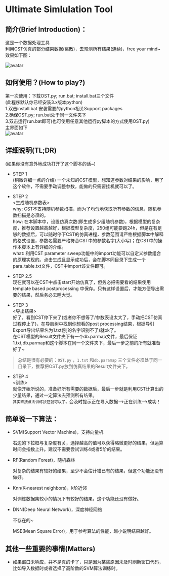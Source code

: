 
# Ultimate Simlulation Tool

## 简介(Brief Introduction)：

这是一个数据处理工具  
利用CST仿真的部分结果数据(离散)，去预测所有结果(连续)，free your mind~  
效果如下图：

![avatar](https://timgsa.baidu.com/timg?image&quality=80&size=b9999_10000&sec=1529500444&di=56373d9334a5b5c1ad1c3077daf3cb0d&imgtype=jpg&er=1&src=http%3A%2F%2Fimg.zcool.cn%2Fcommunity%2F012b275930ff3ba8012193a349e497.gif)

## 如何使用？(How to play?)

第一次使用：下载OST.py; run.bat; install.bat三个文件  
(此程序默认你已经安装3.x版本python)  
1.双击install.bat 安装需要的python相关Support packages  
2.确保OST.py; run.bat处于同一文件夹下  
3.双击运行run.bat即可(也可使用任意其他运行py脚本的方式使用OST.py)  
主界面如下  
![avatar](https://ss2.bdstatic.com/70cFvnSh_Q1YnxGkpoWK1HF6hhy/it/u=171210280,1980212386&fm=27&gp=0.jpg)

## 详细说明(TL;DR)

(如果你没有意外地成功打开了这个脚本的话~)

* STEP 1  
 (稍微详细一点的介绍) 一个未知的CST模型，想知道参数对结果的影响，用了这个软件，不需要手动调整参数，能做的只需要挂机就可以了。

* STEP 2  
 <生成随机参数表>  
 why: CST不支持随机参数扫描，而为了均匀地获取所有参数的信息，随机参数扫描是必须的。  
 how: 在本脚本中，设置仿真次数(即生成多少组随机参数)，根据模型的复杂度，推荐设置越高越好，根据模型复杂度，250组可能要跑24h，但是在有足够的数据后，可以随时停下CST的仿真进程，参数范围请严格根据脚本中解释的格式设置，参数名需要严格符合CST中的参数名字(大小写)；在CST中的操作本脚本上有详细的介绍。  
 what: 利用CST parameter sweep功能中的import功能可以自定义参数组合的原理实现的。点击生成且显示成功后，会在脚本同目录下生成一个para_table.txt文件，CST中import该文件即可。

* STEP 2.5  
 现在就可以在CST中点击start开始仿真了，但务必把需要看的结果使用template based postprocessing 中保存。只有这样设置后，才能方便导出需要的结果，然后务必去睡大觉。

* STEP 3  
 <导出结果>  
 好了，看到CST停下来了(或者你不想等了/参数表设太大了，手动把CST仿真过程停止了)，在导航树中找到你想看的post processing结果，根据导引Export导出结果名为1.txt(别的名字识别不了)就ok了。  
 在CST模型的Result文件夹下有一个db.parmap文件，最后保证1.txt,db.parmap和这个脚本在同一个文件夹下，最后一步之前的所有就准备好了~ 

 >总结是很有必要的：`OST.py` ，`1.txt` 和`db.paramap` 三个文件必须处于同一目录下，推荐把OST.py放到仿真结果的Result文件夹下。

* STEP 4  
 <训练>  
 就像开始所说的，准备好所有需要的数据后，最后一步就是利用CST计算出的少量结果，通过一定算法去预测所有结果。  
 `其实直接点击训练按钮就可以了。`会及时提示正在导入数据-->正在训练-->成功！  

## 简单说一下算法：  

* SVM(Support Vector Machine)，支持向量机  

    右边的下拉框与复杂度有关，选择越高的值可以获得略微更好的结果，但运算时间会指数上升。建议不需要尝试训练4或者5阶的结果。

* RF(Random Forest)，随机森林

    对复杂的结果有较好的结果，至少不会估计错已有的结果，但这个功能还没有做好。  

* Knn(K-nearest neighbors)，k阶近邻  

    对训练数据集较小的情况下有较好的结果，这个功能还没有做好。

* DNN(Deep Neural Network)，深度神经网络  

    不存在的~

  MSE(Mean Square Error)，用于参考算法的性能，越小说明结果越好。  

## 其他一些重要的事情(Matters)

* 如果窗口未响应，并不是真的卡了，只是因为某些原因未及时刷新窗口代码，比如导入数据时或者选择了高阶数的SVM算法训练时。
